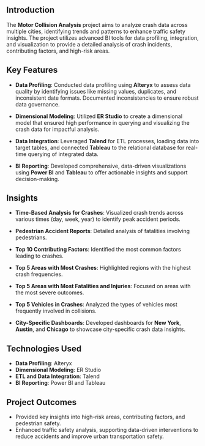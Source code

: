 ## Introduction

The **Motor Collision Analysis** project aims to analyze crash data across multiple cities, identifying trends and patterns to enhance traffic safety insights. The project utilizes advanced BI tools for data profiling, integration, and visualization to provide a detailed analysis of crash incidents, contributing factors, and high-risk areas.

## Key Features

- **Data Profiling**: Conducted data profiling using **Alteryx** to assess data quality by identifying issues like missing values, duplicates, and inconsistent date formats. Documented inconsistencies to ensure robust data governance.
  
- **Dimensional Modeling**: Utilized **ER Studio** to create a dimensional model that ensured high performance in querying and visualizing the crash data for impactful analysis.

- **Data Integration**: Leveraged **Talend** for ETL processes, loading data into target tables, and connected **Tableau** to the relational database for real-time querying of integrated data.

- **BI Reporting**: Developed comprehensive, data-driven visualizations using **Power BI** and **Tableau** to offer actionable insights and support decision-making.

## Insights

- **Time-Based Analysis for Crashes**: Visualized crash trends across various times (day, week, year) to identify peak accident periods.
  
- **Pedestrian Accident Reports**: Detailed analysis of fatalities involving pedestrians.

- **Top 10 Contributing Factors**: Identified the most common factors leading to crashes.

- **Top 5 Areas with Most Crashes**: Highlighted regions with the highest crash frequencies.

- **Top 5 Areas with Most Fatalities and Injuries**: Focused on areas with the most severe outcomes.

- **Top 5 Vehicles in Crashes**: Analyzed the types of vehicles most frequently involved in collisions.

- **City-Specific Dashboards**: Developed dashboards for **New York**, **Austin**, and **Chicago** to showcase city-specific crash data insights.

## Technologies Used

- **Data Profiling**: Alteryx
- **Dimensional Modeling**: ER Studio
- **ETL and Data Integration**: Talend
- **BI Reporting**: Power BI and Tableau

## Project Outcomes

- Provided key insights into high-risk areas, contributing factors, and pedestrian safety.
- Enhanced traffic safety analysis, supporting data-driven interventions to reduce accidents and improve urban transportation safety.
